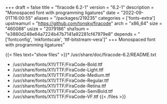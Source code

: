 +++
draft = false
title = "firacode 6.2-1"
version = "6.2-1"
description = "Monospaced font with programming ligatures"
date = "2022-09-01T16:00:55"
aliases = "/packages/219235"
categories = ['fonts-extra']
upstreamurl = "https://github.com/tonsky/firacode"
arch = "x86_64"
size = "460088"
usize = "2079186"
sha1sum = "e3880d248e64a7224b47b7141a92281cf47979e8"
depends = "['fontconfig', 'mkfontscale', 'ttf-bitstream-vera']"
+++
Monospaced font with programming ligatures"

{{< files text="show files" >}}* /usr/share/doc/firacode-6.2/README.txt
* /usr/share/fonts/X11/TTF/FiraCode-Bold.ttf
* /usr/share/fonts/X11/TTF/FiraCode-Light.ttf
* /usr/share/fonts/X11/TTF/FiraCode-Medium.ttf
* /usr/share/fonts/X11/TTF/FiraCode-Regular.ttf
* /usr/share/fonts/X11/TTF/FiraCode-Retina.ttf
* /usr/share/fonts/X11/TTF/FiraCode-SemiBold.ttf
* /usr/share/fonts/X11/TTF/FiraCode-VF.ttf
{{< /files >}}